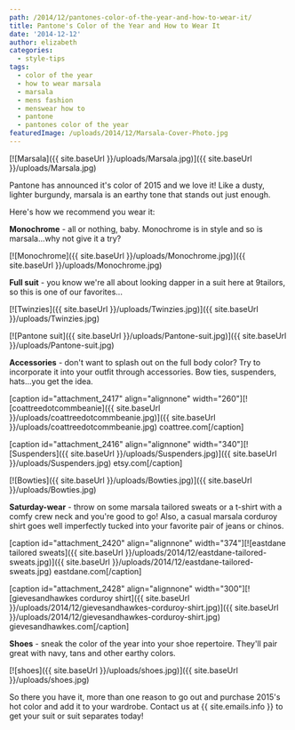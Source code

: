 ```yaml
---
path: /2014/12/pantones-color-of-the-year-and-how-to-wear-it/
title: Pantone's Color of the Year and How to Wear It
date: '2014-12-12'
author: elizabeth
categories:
  - style-tips
tags:
  - color of the year
  - how to wear marsala
  - marsala
  - mens fashion
  - menswear how to
  - pantone
  - pantones color of the year
featuredImage: /uploads/2014/12/Marsala-Cover-Photo.jpg
---
```

[![Marsala]({{ site.baseUrl }}/uploads/Marsala.jpg)]({{ site.baseUrl }}/uploads/Marsala.jpg)

Pantone has announced it's color of 2015 and we love it! Like a dusty, lighter burgundy, marsala is an earthy tone that stands out just enough.

Here's how we recommend you wear it:

**Monochrome** - all or nothing, baby. Monochrome is in style and so is marsala...why not give it a try?

[![Monochrome]({{ site.baseUrl }}/uploads/Monochrome.jpg)]({{ site.baseUrl }}/uploads/Monochrome.jpg)

**Full suit** - you know we're all about looking dapper in a suit here at 9tailors, so this is one of our favorites...

[![Twinzies]({{ site.baseUrl }}/uploads/Twinzies.jpg)]({{ site.baseUrl }}/uploads/Twinzies.jpg)

[![Pantone suit]({{ site.baseUrl }}/uploads/Pantone-suit.jpg)]({{ site.baseUrl }}/uploads/Pantone-suit.jpg)

**Accessories** - don't want to splash out on the full body color? Try to incorporate it into your outfit through accessories. Bow ties, suspenders, hats...you get the idea.

\[caption id="attachment\_2417" align="alignnone" width="260"\][![coattreedotcommbeanie]({{ site.baseUrl }}/uploads/coattreedotcommbeanie.jpg)]({{ site.baseUrl }}/uploads/coattreedotcommbeanie.jpg) coattree.com\[/caption\]

\[caption id="attachment\_2416" align="alignnone" width="340"\][![Suspenders]({{ site.baseUrl }}/uploads/Suspenders.jpg)]({{ site.baseUrl }}/uploads/Suspenders.jpg) etsy.com\[/caption\]

[![Bowties]({{ site.baseUrl }}/uploads/Bowties.jpg)]({{ site.baseUrl }}/uploads/Bowties.jpg)

**Saturday-wear** - throw on some marsala tailored sweats or a t-shirt with a comfy crew neck and you're good to go! Also, a casual marsala corduroy shirt goes well imperfectly tucked into your favorite pair of jeans or chinos.

\[caption id="attachment\_2420" align="alignnone" width="374"\][![eastdane tailored sweats]({{ site.baseUrl }}/uploads/2014/12/eastdane-tailored-sweats.jpg)]({{ site.baseUrl }}/uploads/2014/12/eastdane-tailored-sweats.jpg) eastdane.com\[/caption\]

\[caption id="attachment\_2428" align="alignnone" width="300"\][![gievesandhawkes corduroy shirt]({{ site.baseUrl }}/uploads/2014/12/gievesandhawkes-corduroy-shirt.jpg)]({{ site.baseUrl }}/uploads/2014/12/gievesandhawkes-corduroy-shirt.jpg) gievesandhawkes.com\[/caption\]

**Shoes** - sneak the color of the year into your shoe repertoire. They'll pair great with navy, tans and other earthy colors.

[![shoes]({{ site.baseUrl }}/uploads/shoes.jpg)]({{ site.baseUrl }}/uploads/shoes.jpg)

So there you have it, more than one reason to go out and purchase 2015's hot color and add it to your wardrobe. Contact us at {{ site.emails.info }} to get your suit or suit separates today!